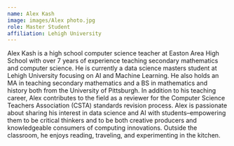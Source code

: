 ```yaml
---
name: Alex Kash
image: images/Alex photo.jpg
role: Master Student
affiliation: Lehigh University 
---
```


Alex Kash is a high school computer science teacher at Easton Area High School with over 7 years of experience teaching secondary mathematics and computer science. He is currently a data science masters student at Lehigh University focusing on AI and Machine Learning. He also holds an MA in teaching secondary mathematics and a BS in mathematics and history both from the University of Pittsburgh. In addition to his teaching career, Alex contributes to the field as a reviewer for the Computer Science Teachers Association (CSTA) standards revision process. Alex is passionate about sharing his interest in data science and AI with students–empowering them to be critical thinkers and to be both creative producers and knowledgeable consumers of computing innovations. Outside the classroom, he enjoys reading, traveling, and experimenting in the kitchen.
